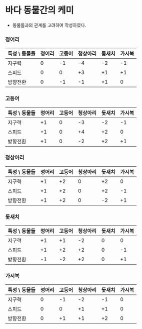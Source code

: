 # 바다 동물간의 케미
+ 동물들과의 관계를 고려하여 작성하였다.
### 정어리
특성 \ 동물들| 정어리 | 고등어 | 청상아리 | 돛새치 | 가시복
------------|-------|-------|----------|--------|-----
지구력     |0|-1|-4|-2|-1
스피드     |0|0|+3|+1|+1
방향전환   |0|-1|-1|+1|0
### 고등어
특성 \ 동물들| 정어리 | 고등어 | 청상아리 | 돛새치 | 가시복
------------|-------|-------|----------|--------|-----
지구력     |+1|0|-3|-2|-1
스피드     |+1|0|+4|+2|0
방향전환   |+1|0|-2|+2|+1
### 청상아리
특성 \ 동물들| 정어리 | 고등어 | 청상아리 | 돛새치 | 가시복
------------|-------|-------|----------|--------|-----
지구력     |+1|+2|0|+2|0
스피드     |+1|+2|0|+2|-1
방향전환   |+1|+2|0|-2|+1
### 돛새치
특성 \ 동물들| 정어리 | 고등어 | 청상아리 | 돛새치 | 가시복
------------|-------|-------|----------|--------|-----
지구력     |+1|+1|-2|0|0
스피드     |+1|+2|+2|0|-1
방향전환   |-1|-2|+2|0|+1
### 가시복
특성 \ 동물들| 정어리 | 고등어 | 청상아리 | 돛새치 | 가시복
------------|-------|-------|----------|--------|-----
지구력     |0|-1|-2|-1|0
스피드     |0|0|+1|+1|0
방향전환   |0|+1|+1|+2|0
